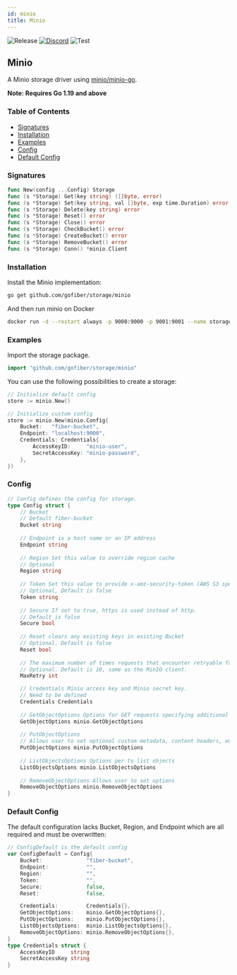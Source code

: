 ```yaml
---
id: minio
title: Minio
---
```


![Release](https://img.shields.io/github/v/tag/gofiber/storage?filter=minio*)
[![Discord](https://img.shields.io/discord/704680098577514527?style=flat&label=%F0%9F%92%AC%20discord&color=00ACD7)](https://gofiber.io/discord)
![Test](https://img.shields.io/github/actions/workflow/status/gofiber/storage/test-minio.yml?label=Tests)

## Minio

A Minio storage driver using [minio/minio-go](https://github.com/minio/minio-go).

**Note: Requires Go 1.19 and above**

### Table of Contents
- [Signatures](#signatures)
- [Installation](#installation)
- [Examples](#examples)
- [Config](#config)
- [Default Config](#default-config)

### Signatures
```go
func New(config ...Config) Storage
func (s *Storage) Get(key string) ([]byte, error)
func (s *Storage) Set(key string, val []byte, exp time.Duration) error
func (s *Storage) Delete(key string) error
func (s *Storage) Reset() error
func (s *Storage) Close() error
func (s *Storage) CheckBucket() error
func (s *Storage) CreateBucket() error
func (s *Storage) RemoveBucket() error
func (s *Storage) Conn() *minio.Client
```
### Installation
Install the Minio implementation:
```bash
go get github.com/gofiber/storage/minio
```
And then run minio on Docker
```bash
docker run -d --restart always -p 9000:9000 -p 9001:9001 --name storage-minio --volume=minio:/var/lib/minio -e MINIO_ROOT_USER='minio-user' -e MINIO_ROOT_PASSWORD='minio-password' minio/minio server --console-address ":9001" /var/lib/minio
```

### Examples
Import the storage package.
```go
import "github.com/gofiber/storage/minio"
```

You can use the following possibilities to create a storage:
```go
// Initialize default config
store := minio.New()

// Initialize custom config
store := minio.New(minio.Config{
    Bucket:   "fiber-bucket",
    Endpoint: "localhost:9000",
    Credentials: Credentials{
        AccessKeyID:     "minio-user",
        SecretAccessKey: "minio-password",
    },
})
```

### Config
```go
// Config defines the config for storage.
type Config struct {
    // Bucket
    // Default fiber-bucket
    Bucket string
    
    // Endpoint is a host name or an IP address
    Endpoint string
    
    // Region Set this value to override region cache
    // Optional
    Region string
    
    // Token Set this value to provide x-amz-security-token (AWS S3 specific)
    // Optional, Default is false
    Token string
    
    // Secure If set to true, https is used instead of http.
    // Default is false
    Secure bool
    
    // Reset clears any existing keys in existing Bucket
    // Optional. Default is false
    Reset bool
    
    // The maximum number of times requests that encounter retryable failures should be attempted.
    // Optional. Default is 10, same as the MinIO client.
    MaxRetry int

    // Credentials Minio access key and Minio secret key.
    // Need to be defined
    Credentials Credentials
    
    // GetObjectOptions Options for GET requests specifying additional options like encryption, If-Match
    GetObjectOptions minio.GetObjectOptions
    
    // PutObjectOptions
    // Allows user to set optional custom metadata, content headers, encryption keys and number of threads for multipart upload operation.
    PutObjectOptions minio.PutObjectOptions
    
    // ListObjectsOptions Options per to list objects
    ListObjectsOptions minio.ListObjectsOptions
    
    // RemoveObjectOptions Allows user to set options
    RemoveObjectOptions minio.RemoveObjectOptions
}
```

### Default Config
The default configuration lacks Bucket, Region, and Endpoint which are all required and must be overwritten:
```go
// ConfigDefault is the default config
var ConfigDefault = Config{
    Bucket:              "fiber-bucket",
    Endpoint:            "",
    Region:              "",
    Token:               "",
    Secure:              false,
    Reset:               false,

    Credentials:         Credentials{},
    GetObjectOptions:    minio.GetObjectOptions{},
    PutObjectOptions:    minio.PutObjectOptions{},
    ListObjectsOptions:  minio.ListObjectsOptions{},
    RemoveObjectOptions: minio.RemoveObjectOptions{},
}
type Credentials struct {
    AccessKeyID     string
    SecretAccessKey string
}
```
